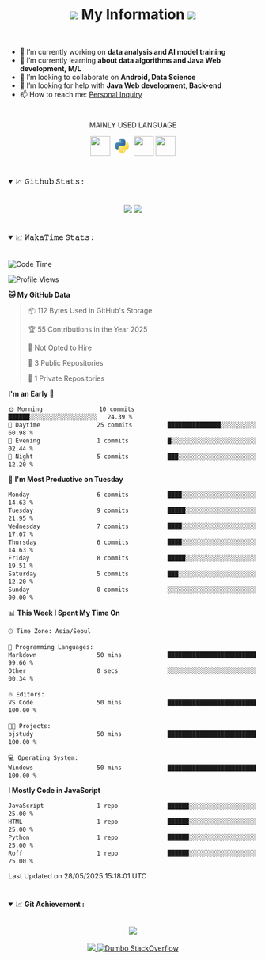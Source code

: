 <h1 align="center">
  <img src="GIF/Earth.gif" width="24px">
  My Information
  <img src="GIF/Hi.gif" width="40px" />
</h1>

<br/>

- 🔭 I’m currently working on **data analysis and AI model training** 
- 🌱 I’m currently learning **about data algorithms and Java Web development, M/L**
- 👯 I’m looking to collaborate on **Android, Data Science**
- 🤔 I’m looking for help with **Java Web development, Back-end**
- 📫 How to reach me: [Personal Inquiry](https://github.com/YoutubeOfficer/YoutubeOfficer/issues)
#
<p align="center">
MAINLY USED LANGUAGE
</P>

<p align="center">
<code><img height="40" width="40" src="https://images.vexels.com/media/users/3/166401/isolated/preview/b82aa7ac3f736dd78570dd3fa3fa9e24-java-programming-language-icon-by-vexels.png"></code>
<code><img height="40" width="40" src="https://raw.githubusercontent.com/github/explore/80688e429a7d4ef2fca1e82350fe8e3517d3494d/topics/python/python.png"></code>
<code><img height="40" width="40" src="https://www.naveedashfaq.me/img/c++.png"></code>
<code><img height="40" width="40" src="https://cdn.iconscout.com/icon/free/png-512/c-programming-569564.png"></code>
</p>

#

<details open="">
<summary>
  <g-emoji class="g-emoji" alias="chart_with_upwards_trend" fallback-src="https://github.githubassets.com/images/icons/emoji/unicode/1f4c8.png">📈</g-emoji>
  <strong>𝙶𝚒𝚝𝚑𝚞𝚋 𝚂𝚝𝚊𝚝𝚜 : </strong>
</summary>
<br/>

<p align="center">
    <img align="center" src="https://github-readme-stats.vercel.app/api?username=YoutubeOfficer&show_icons=true&theme=shadow_green"/>
    <img align="center" height="195px" src="https://github-readme-stats.vercel.app/api/top-langs/?username=YoutubeOfficer&&theme=shadow_green" />
</p>
</details>

#
<details open="">
<summary>
  <g-emoji class="g-emoji" alias="chart_with_upwards_trend" fallback-src="https://github.githubassets.com/images/icons/emoji/unicode/1f4c8.png">📈</g-emoji>
  <strong>𝚆𝚊𝚔𝚊𝚃𝚒𝚖𝚎 𝚂𝚝𝚊𝚝𝚜 : </strong>
</summary>

<br>

<!--START_SECTION:waka-->
![Code Time](http://img.shields.io/badge/Code%20Time-108%20hrs%2042%20mins-blue)

![Profile Views](http://img.shields.io/badge/Profile%20Views-0-blue)

**🐱 My GitHub Data** 

> 📦 112 Bytes Used in GitHub's Storage 
 > 
> 🏆 55 Contributions in the Year 2025
 > 
> 🚫 Not Opted to Hire
 > 
> 📜 3 Public Repositories 
 > 
> 🔑 1 Private Repositories 
 > 
**I'm an Early 🐤** 

```text
🌞 Morning                10 commits          ██████░░░░░░░░░░░░░░░░░░░   24.39 % 
🌆 Daytime                25 commits          ███████████████░░░░░░░░░░   60.98 % 
🌃 Evening                1 commits           █░░░░░░░░░░░░░░░░░░░░░░░░   02.44 % 
🌙 Night                  5 commits           ███░░░░░░░░░░░░░░░░░░░░░░   12.20 % 
```
📅 **I'm Most Productive on Tuesday** 

```text
Monday                   6 commits           ████░░░░░░░░░░░░░░░░░░░░░   14.63 % 
Tuesday                  9 commits           █████░░░░░░░░░░░░░░░░░░░░   21.95 % 
Wednesday                7 commits           ████░░░░░░░░░░░░░░░░░░░░░   17.07 % 
Thursday                 6 commits           ████░░░░░░░░░░░░░░░░░░░░░   14.63 % 
Friday                   8 commits           █████░░░░░░░░░░░░░░░░░░░░   19.51 % 
Saturday                 5 commits           ███░░░░░░░░░░░░░░░░░░░░░░   12.20 % 
Sunday                   0 commits           ░░░░░░░░░░░░░░░░░░░░░░░░░   00.00 % 
```


📊 **This Week I Spent My Time On** 

```text
🕑︎ Time Zone: Asia/Seoul

💬 Programming Languages: 
Markdown                 50 mins             █████████████████████████   99.66 % 
Other                    0 secs              ░░░░░░░░░░░░░░░░░░░░░░░░░   00.34 % 

🔥 Editors: 
VS Code                  50 mins             █████████████████████████   100.00 % 

🐱‍💻 Projects: 
bjstudy                  50 mins             █████████████████████████   100.00 % 

💻 Operating System: 
Windows                  50 mins             █████████████████████████   100.00 % 
```

**I Mostly Code in JavaScript** 

```text
JavaScript               1 repo              ██████░░░░░░░░░░░░░░░░░░░   25.00 % 
HTML                     1 repo              ██████░░░░░░░░░░░░░░░░░░░   25.00 % 
Python                   1 repo              ██████░░░░░░░░░░░░░░░░░░░   25.00 % 
Roff                     1 repo              ██████░░░░░░░░░░░░░░░░░░░   25.00 % 
```




 Last Updated on 28/05/2025 15:18:01 UTC
<!--END_SECTION:waka-->

#

<details open="">
<summary>
  <g-emoji class="g-emoji" alias="chart_with_upwards_trend" fallback-src="https://github.githubassets.com/images/icons/emoji/unicode/1f4c8.png">📈</g-emoji>
  <strong>Git Achievement : </strong>
</summary>

<br>

<p align = "center">
    <a href="https://github.com/YoutubeOfficer/github-profile-trophy"><img src= "https://github-profile-trophy.vercel.app/?username=YoutubeOfficer&row=1&column=8">
</p>

<p align = "center">
    <a href="https://solved.ac/dollhouse"><img src= "http://mazassumnida.wtf/api/v2/generate_badge?boj=dollhouse"> <a href="https://stackoverflow.com/users/21369153/code-johnwick">
    <img
      src="https://stackoverflow-card.vercel.app/?userID=21369153&theme=stackoverflow-light"
      alt="Dumbo StackOverflow"  width="370">
    </a>
    </a>
</p>

